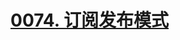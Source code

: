 # [0074. 订阅发布模式](https://github.com/Tdahuyou/TNotes.javascript/tree/main/notes/0074.%20%E8%AE%A2%E9%98%85%E5%8F%91%E5%B8%83%E6%A8%A1%E5%BC%8F)
